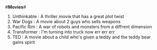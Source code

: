 #**Movies**#

1. Unthinkable : A thriller movie that has a great plot twist
2. War Dogs : A movie about 2 guys who sells weapons  
3. Pacific Rim : A war of robots and monsters from a diffrent dimension
4. Transformer : I'm turning into truck now err err err 
5. TED : A movie about a child who's given a teddy and the teddy bear gains spirit

